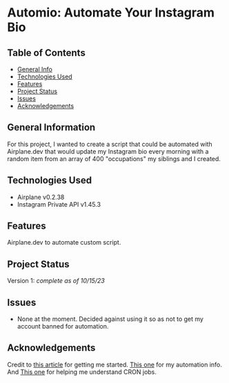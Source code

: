 # Automio: Automate Your Instagram Bio

## Table of Contents

- [General Info](#general-information)
- [Technologies Used](#technologies-used)
- [Features](#features)
- [Project Status](#project-status)
- [Issues](#issues)
- [Acknowledgements](#acknowledgements)

## General Information

For this project, I wanted to create a script that could be automated with Airplane.dev that would update my Instagram bio every morning with a random item from an array of 400 "occupations" my siblings and I created.

## Technologies Used

- Airplane v0.2.38
- Instagram Private API v1.45.3

## Features

Airplane.dev to automate custom script.


## Project Status

Version 1: _complete as of 10/15/23_ 

## Issues

- None at the moment. Decided against using it so as not to get my account banned for automation.

## Acknowledgements

Credit to [this article](https://benborgers.com/posts/instagram-bio) for getting me started. [This one](https://www.ryancarmody.dev/blog/how-to-automate-instagram-posts-with-nodejs) for my automation info. And [This one](https://www.hostinger.com/tutorials/cron-job) for helping me understand CRON jobs.


